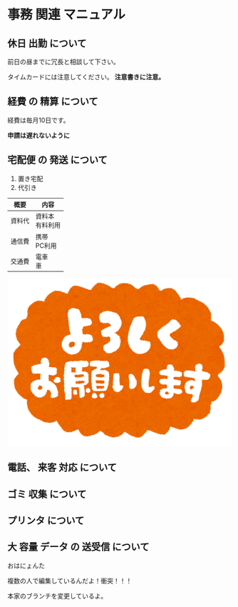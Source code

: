 # 事務 関連 マニュアル 
## 休日 出勤 について 
前日の昼までに冗長と相談して下さい。

タイムカードには注意してください。
**注意書きに注意。**
## 経費 の 精算 について 
経費は毎月10日です。

**申請は遅れないように**

## 宅配便 の 発送 について 
1. 置き宅配
1. 代引き

|概要|内容
|--|--
|資料代|資料本<br>有料利用
|通信費|携帯<br>PC利用
|交通費|電車<br>車

![以上よろしくね！](img/R.png)




## 電話、 来客 対応 について 
## ゴミ 収集 について
## プリンタ について 
## 大 容量 データ の 送受信 について 

おはにょんた

複数の人で編集しているんだよ！衝突！！！

本家のブランチを変更しているよ。